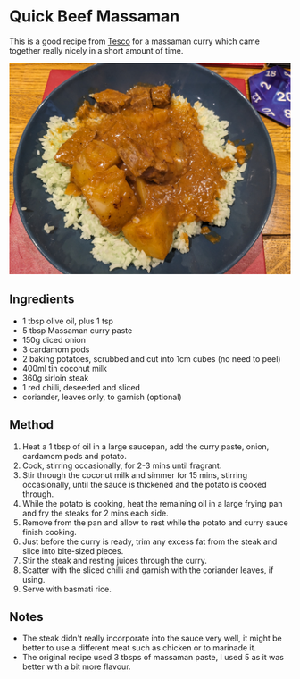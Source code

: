 # Quick Beef Massaman # 

This is a good recipe from [Tesco](https://realfood.tesco.com/recipes/speedy-beef-massaman-curry.html) for a massaman curry which came together really nicely in a short amount of time.

![Quick Beef Massaman](/public/images/Quick-Beef-Massaman.jpg)

## Ingredients ## 

- 1 tbsp olive oil, plus 1 tsp
- 5 tbsp Massaman curry paste
- 150g diced onion
- 3 cardamom pods
- 2 baking potatoes, scrubbed and cut into 1cm cubes (no need to peel)
- 400ml tin coconut milk
- 360g sirloin steak
- 1 red chilli, deseeded and sliced
- coriander, leaves only, to garnish (optional)

## Method ## 

1. Heat a 1 tbsp of oil in a large saucepan, add the curry paste, onion, cardamom pods and potato.
1. Cook, stirring occasionally, for 2-3 mins until fragrant.
1. Stir through the coconut milk and simmer for 15 mins, stirring occasionally, until the sauce is thickened and the potato is cooked through.
1. While the potato is cooking, heat the remaining oil in a large frying pan and fry the steaks for 2 mins each side.
1. Remove from the pan and allow to rest while the potato and curry sauce finish cooking.
1. Just before the curry is ready, trim any excess fat from the steak and slice into bite-sized pieces.
1. Stir the steak and resting juices through the curry.
1. Scatter with the sliced chilli and garnish with the coriander leaves, if using.
1. Serve with basmati rice.

## Notes

- The steak didn't really incorporate into the sauce very well, it might be better to use a different meat such as chicken or to marinade it.
- The original recipe used 3 tbsps of massaman paste, I used 5 as it was better with a bit more flavour.
